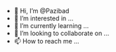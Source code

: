 - 👋 Hi, I’m @Pazibad
- 👀 I’m interested in ...
- 🌱 I’m currently learning ...
- 💞️ I’m looking to collaborate on ...
- 📫 How to reach me ...

<!---
Pazibad/Pazibad is a ✨ special ✨ repository because its `README.md` (this file) appears on your GitHub profile.
You can click the Preview link to take a look at your changes.
--->
